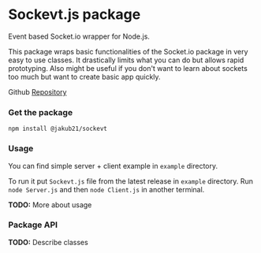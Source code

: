 # Sockevt.js package
Event based Socket.io wrapper for Node.js.

This package wraps basic functionalities of the Socket.io package in very easy to use classes. It drastically limits what you can do but allows rapid prototyping. Also might be useful if you don't want to learn about sockets too much but want to create basic app quickly.

Github [Repository](https://github.com/Jakub21/Sockevt.js)

### Get the package
`npm install @jakub21/sockevt`

### Usage
You can find simple server + client example in `example` directory.

To run it put `Sockevt.js` file from the latest release in `example` directory.
Run `node Server.js` and then `node Client.js` in another terminal.

**TODO:** More about usage

### Package API
**TODO:** Describe classes
